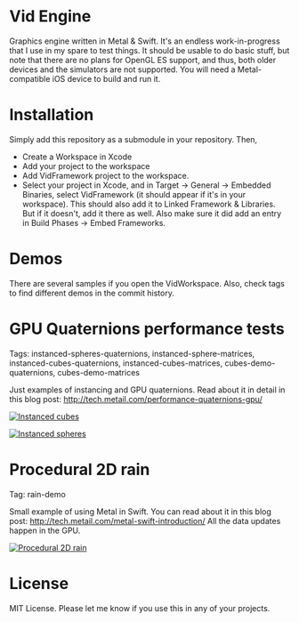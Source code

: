 Vid Engine
=========
Graphics engine written in Metal & Swift.
It's an endless work-in-progress that I use in my spare to test things. It should be usable to do basic stuff, but note that there are no plans for OpenGL ES support, and thus, both older devices and the simulators are not supported. You will need a Metal-compatible iOS device to build and run it.

Installation
=========
Simply add this repository as a submodule in your repository. Then,

* Create a Workspace in Xcode
* Add your project to the workspace
* Add VidFramework project to the workspace.
* Select your project in Xcode, and in Target -> General -> Embedded Binaries, select VidFramework (it should appear if it's in your workspace). This should also add it to Linked Framework & Libraries. But if it doesn't, add it there as well. Also make sure it did add an entry in Build Phases -> Embed Frameworks.


Demos
=====
There are several samples if you open the VidWorkspace. Also, check tags to find different demos in the commit history.

# GPU Quaternions performance tests
Tags: instanced-spheres-quaternions, instanced-sphere-matrices, instanced-cubes-quaternions, instanced-cubes-matrices, cubes-demo-quaternions, cubes-demo-matrices

Just examples of instancing and GPU quaternions. Read about it in detail in this blog post: http://tech.metail.com/performance-quaternions-gpu/

[![Instanced cubes](http://img.youtube.com/vi/Q7GQbFIXMJg/0.jpg)](https://www.youtube.com/watch?v=Q7GQbFIXMJg "Instanced cubes")

[![Instanced spheres](http://img.youtube.com/vi/P9fTjDLkOtI/0.jpg)](https://www.youtube.com/watch?v=P9fTjDLkOtI "Instanced cubes")


# Procedural 2D rain
Tag: rain-demo

Small example of using Metal in Swift. You can read about it in this blog post: http://tech.metail.com/metal-swift-introduction/
All the data updates happen in the GPU.

[![Procedural 2D rain](http://img.youtube.com/vi/7qWMA4ow2jc/0.jpg)](https://www.youtube.com/watch?v=7qWMA4ow2jc "Procedural 2D rain")


License
======
MIT License.
Please let me know if you use this in any of your projects.
